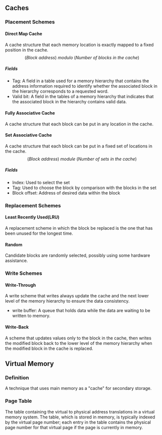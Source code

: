 ## Caches
### Placement Schemes
#### Direct Map Cache
A cache structure that each memory location is exactly mapped to a fixed position in the cache.
$$
(Block\ address)\ modulo\ (Number\ of\ blocks\ in\ the\ cache)
$$
##### Fields
- Tag: A field in a table used for a memory hierarchy that contains the address information required to identify whether the associated block in the hierarchy corresponds to a requested word.
- Valid bit: A field in the tables of a memory hierarchy that indicates that the associated block in the hierarchy contains valid data.
#### Fully Associative Cache
A cache structure that each block can be put in any location in the cache.
#### Set Associative Cache
A cache structure that each block can be put in a fixed set of locations in the cache.
$$
(Block\ address)\ module\ (Number\ of\ sets\ in\ the\ cache)
$$
##### Fields
- Index: Used to select the set
- Tag: Used to choose the block by comparison with the blocks in the set
- Block offset: Address of desired data within the block
### Replacement Schemes
#### Least Recently Used(LRU)
A replacement scheme in which the block be replaced is the one that has been unused for the longest time.
#### Random
Candidate blocks are randomly selected, possibly using some hardware assistance.
### Write Schemes
#### Write-Through
A write scheme that writes always update the cache and the next lower level of the memory hierarchy to ensure the data consistency.
- write buffer: A queue that holds data while the data are waiting to be written to memory.
#### Write-Back
A scheme that updates values only to the block in the cache, then writes the modified block back to the lower level of the memory hierarchy when the modified block in the cache is replaced.
## Virtual Memory
### Definition
A technique that uses main memory as a "cache" for secondary storage.
### Page Table
The table containing the virtual to physical address translations in a virtual memory system. The table, which is stored in memory, is typically indexed by the virtual page number; each entry in the table contains the physical page number for that virtual page if the page is currently in memory.